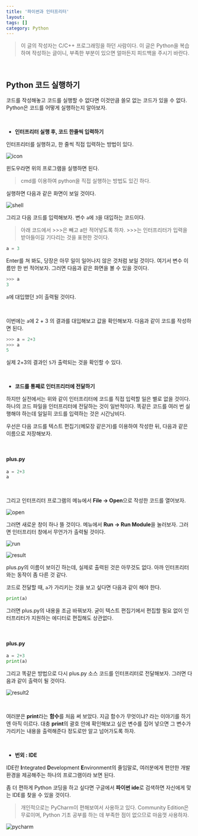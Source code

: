 ```yaml
---
title: '파이썬과 인터프리터'
layout: 
tags: []
category: Python
---
```

> 이 글의 작성자는 C/C++ 프로그래밍을 하던 사람이다.
> 이 글은 Python을 복습하며 작성하는 글이니, 부족한 부분이 있으면 얼마든지 피드백을 주시기 바란다.

&nbsp;

## Python 코드 실행하기

코드를 작성해놓고 코드를 실행할 수 없다면 이것만큼 쓸모 없는 코드가 있을 수 없다. Python은 코드를 어떻게 실행하는지 알아보자.

&nbsp;

- **인터프리터 실행 후, 코드 한줄씩 입력하기**

인터프리터를 실행하고, 한 줄씩 직접 입력하는 방법이 있다.

![icon](/assets/images/python/4/icon.png "icon")

윈도우라면 위의 프로그램을 실행하면 된다.

> cmd를 이용하여 python을 직접 실행하는 방법도 있긴 하다.

실행하면 다음과 같은 화면이 보일 것이다.

![shell](/assets/images/python/4/shell.png "shell")

그리고 다음 코드를 입력해보자. 변수 ``a``에 ``3``을 대입하는 코드이다.

> 아래 코드에서 >>>은 빼고 a만 적어넣도록 하자. >>>는 인터프리터가 입력을 받아들이길 기다리는 것을 표현한 것이다.

```python
a = 3
```

Enter를 쳐 봐도, 당장은 아무 일이 일어나지 않은 것처럼 보일 것이다.
여기서 변수 이름만 한 번 적어보자. 그러면 다음과 같은 화면을 볼 수 있을 것이다.

```python
>>> a
3
```

``a``에 대입했던 ``3``이 출력될 것이다.

&nbsp;

이번에는 ``a``에 2 + 3 의 결과를 대입해보고 값을 확인해보자.
다음과 같이 코드를 작성하면 된다.

```python
>>> a = 2+3
>>> a
5
```

실제 2+3의 결과인 ``5``가 출력되는 것을 확인할 수 있다.

&nbsp;

- **코드를 통째로 인터프리터에 전달하기**

하지만 실전에서는 위와 같이 인터프리터에 코드를 직접 입력할 일은 별로 없을 것이다. 하나의 코드 파일을 인터프리터에 전달하는 것이 일반적이다. 똑같은 코드를 여러 번 실행해야 하는데 일일히 코드를 입력하는 것은 시간낭비다.

우선은 다음 코드를 텍스트 편집기(메모장 같은거)를 이용하여 작성한 뒤, 다음과 같은 이름으로 저장해보자.

&nbsp;

#### plus.py
```python
a = 2+3
a
```

&nbsp;

그리고 인터프리터 프로그램의 메뉴에서 **File -> Open**으로 작성한 코드를 열어보자.

![open](/assets/images/python/4/open.png "open")

그러면 새로운 창이 하나 뜰 것이다. 메뉴에서 **Run -> Run Module**을 눌러보자. 그러면 인터프리터 창에서 무언가가 출력될 것이다.

![run](/assets/images/python/4/run.png)

![result](/assets/images/python/4/result.png)

plus.py의 이름이 보이긴 하는데, 실제로 출력된 것은 아무것도 없다.
아까 인터프리터와는 동작이 좀 다른 것 같다.

코드로 전달할 때, ``a``가 가리키는 것을 보고 싶다면 다음과 같이 해야 한다.

```python
print(a)
```

그러면 plus.py의 내용을 조금 바꿔보자. 굳이 텍스트 편집기에서 편집할 필요 없이 인터프리터가 지원하는 에디터로 편집해도 상관없다.

&nbsp;

#### plus.py
```python
a = 2+3
print(a)
```

그리고 똑같은 방법으로 다시 plus.py 소스 코드를 인터프리터로 전달해보자. 그러면 다음과 같이 출력이 될 것이다.

![result2](/assets/images/python/4/result2.png "run")



&nbsp;

여러분은 **print**라는 **함수**를 처음 써 보았다. 지금 함수가 무엇이냐? 라는 이야기를 하기엔 아직 이르다. 대충 **print**의 괄호 안에 확인해보고 싶은 변수를 집어 넣으면 그 변수가 가리키는 내용을 출력해준다 정도로만 알고 넘어가도록 하자.

&nbsp;

- **번외 : IDE**

IDE란 **I**ntegrated **D**evelopment **E**nvironment의 줄임말로, 여러분에게 편안한 개발 환경을 제공해주는 하나의 프로그램이라 보면 된다.

좀 더 편하게 Python 코딩을 하고 싶다면 구글에서 **파이썬 ide**로 검색하면 자신에게 맞는 IDE를 찾을 수 있을 것이다.

> 개인적으로는 PyCharm이 편해보여서 사용하고 있다. Community Edition은 무료이며, Python 기초 공부를 하는 데 부족한 점이 없으므로 마음껏 사용하자.

![pycharm](/assets/images/python/4/pycharm.png "pycharm")

&nbsp;